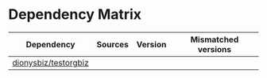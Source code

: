 # Dependency Matrix

Dependency | Sources | Version | Mismatched versions
---------- | ------- | ------- | -------------------
[dionysbiz/testorgbiz](https://github.com/dionysbiz/testorgbiz.git) |  | []() | 

